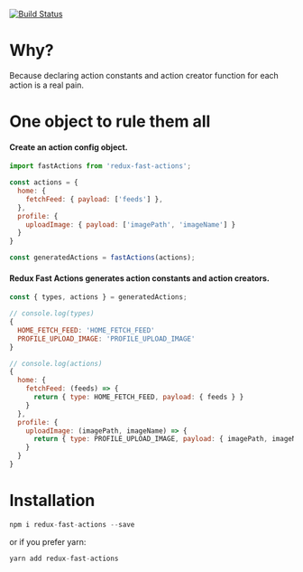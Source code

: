 [![Build Status](https://travis-ci.org/ozankasikci/redux-fast-actions.svg?branch=master)](https://travis-ci.org/ozankasikci/redux-fast-actions)
# Why?
Because declaring action constants and action creator function for each action is a real pain.

# One object to rule them all
#### Create an action config object.
```javascript
import fastActions from 'redux-fast-actions';

const actions = {
  home: {
    fetchFeed: { payload: ['feeds'] },
  },
  profile: {
    uploadImage: { payload: ['imagePath', 'imageName'] }
  }
}

const generatedActions = fastActions(actions);
```
#### Redux Fast Actions generates action constants and action creators.
```javascript
const { types, actions } = generatedActions;

// console.log(types)
{
  HOME_FETCH_FEED: 'HOME_FETCH_FEED'
  PROFILE_UPLOAD_IMAGE: 'PROFILE_UPLOAD_IMAGE'
}

// console.log(actions)
{
  home: {
    fetchFeed: (feeds) => {
      return { type: HOME_FETCH_FEED, payload: { feeds } }
    }
  },
  profile: {
    uploadImage: (imagePath, imageName) => {
      return { type: PROFILE_UPLOAD_IMAGE, payload: { imagePath, imageName } }
    }
  }
}
```

# Installation
```javascript
npm i redux-fast-actions --save
```
or if you prefer yarn:
```javascript
yarn add redux-fast-actions
```
